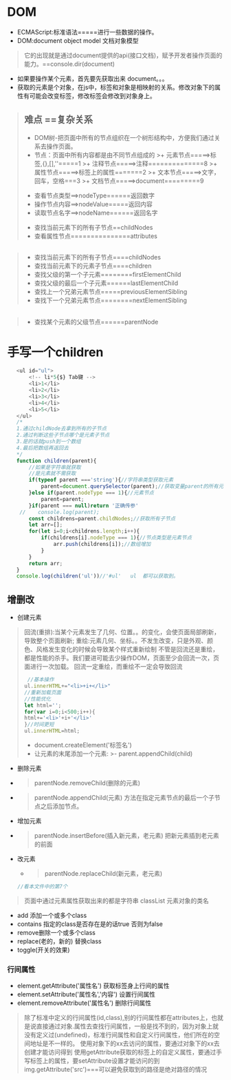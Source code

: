 # DOM
- ECMAScript:标准语法=====进行一些数据的操作。
- DOM:document object model     文档对象模型
>它的出现就是通过document提供的api(接口文档)，赋予开发者操作页面的能力。==console.dir(document)
- 如果要操作某个元素，首先要先获取出来  document。。。
- 获取的元素是个对象，在js中，标签和对象是相映射的关系。修改对象下的属性有可能会改变标签，修改标签会修改到对象身上。
>## 难点 ==复杂关系  
>- DOM树-把页面中所有的节点组织在一个树形结构中，方便我们通过关系去操作页面。
>- 节点：页面中所有内容都是由不同节点组成的
    >+ 元素节点=====>标签,{},[],''=====1
    >+ 注释节点=====>注释==============8
    >+ 属性节点=====>标签上的属性=======2
    >+ 文本节点=====>文字，回车，空格===3
    >+ 文档节点=====>document=========9
>+ 查看节点类型==>nodeType======返回数字
>+ 操作节点内容==>nodeValue=====返回内容
>+ 读取节点名字==>nodeName======返回名字
>- 查找当前元素下的所有子节点==childNodes
>- 查看属性节点===============attributes
## 
>- 查找当前元素下的所有子节点====childNodes
>- 查找当前元素下的元素子节点====children
>- 查找父级的第一个子元素========firstElementChild
>- 查找父级的最后一个子元素======lastElementChild
>- 查找上一个兄弟元素节点=====previousElementSibling
>- 查找下一个兄弟元素节点========nextElementSibling

## 
>- 查找某个元素的父级节点======parentNode
# 手写一个children
```js
   <ul id="ul">
       <!-- li*5{$} Tab键 -->
       <li>1</li>
       <li>2</li>
       <li>3</li>
       <li>4</li>
       <li>5</li>
   </ul> 
   /*
   1.通过childNode去拿到所有的子节点
   2.通过判断这些子节点哪个是元素子节点
   3.是的话就push到一个数组
   4.最后把数组再返回去
   */
   function children(parent){
       //如果是字符串就获取
       //是元素就不需获取
       if(typeof parent ==='string'){//字符串类型获取元素
           parent=document.querySelector(parent);//获取变量parent的所有元素
       }else if(parent.nodeType === 1){//元素节点
           parent=parent;
       }if(parent === null)return '正确传参'
    //    console.log(parent);
       const childrens=parent.childNodes;//获取所有子节点
       let arr=[];
       for(let i=0;i<childrens.length;i++){
           if(childrens[i].nodeType === 1){//节点类型是元素节点
               arr.push(childrens[i]);//数组增加
           }
       }
       return arr;
   }
   console.log(children('ul'))//'#ul'   ul  都可以获取到。
```
## 增删改
- 创建元素
>回流(重排):当某个元素发生了几何、位置。。的变化，会使页面局部刷新，导致整个页面刷新;
>重绘:元素几何、坐标。。不发生改变，只是外观、颜色、风格发生变化的时候会导致某个样式重新绘制
>不管是回流还是重绘，都是性能的杀手。我们要进可能去少操作DOM，页面至少会回流一次，页面进行一次加载。
>回流一定重绘，而重绘不一定会导致回流
>```js
   >  //基本操作
   > ul.innerHTML+="<li>+i+</li>"
   >//重新加载页面
   >//性能优化
   >let html='';
   >for(var i=0;i<500;i++){
   >html+='<li>'+i+'</li>'
   >}//时间更短
   >ul.innerHTML=html;
>```
   >- document.createElement('标签名')
   >- 让元素的末尾添加一个元素:
        >- parent.appendChild(child)
- 删除元素
 - >parentNode.removeChild(删除的元素)
 - >parentNode.appendChild(元素) 方法在指定元素节点的最后一个子节点之后添加节点。 
- 增加元素
- >parentNode.insertBefore(插入新元素，老元素) 把新元素插到老元素的前面
- 改元素
  - >parentNode.replaceChild(新元素，老元素)
  ```js
  //看本文件中的第7个
  ```
>页面中通过元素属性获取出来的都是字符串
classList 元素对象的类名
- add 添加一个或多个class
- contains 指定的class是否存在是的话true 否则为false
- remove删除一个或多个class
- replace(老的，新的) 替换class
- toggle(开关的效果)
### 行间属性
- element.getAttribute('属性名') 获取标签身上行间的属性
- element.setAttribute('属性名','内容') 设置行间属性
- element.removeAttribute('属性名') 删除行间属性
>除了标准中定义的行间属性(id,class),别的行间属性都在attributes上，也就是说直接通过对象.属性去查找行间属性，一般是找不到的，因为对象上就没有定义过(undefined)，标准行间属性和自定义行间属性，他们所在的空间地址是不一样的。
>使用对象下的xx去访问的属性，要通过对象下的xx去创建才能访问得到
>使用getAttribute获取的标签上的自定义属性，要通过手写标签上的属性，要setAttribute设置才能访问的到
>img.getAttribute('src')===可以避免获取到的路径是绝对路径的情况